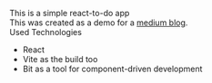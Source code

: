 This is a simple react-to-do app <br>
This was created as a demo for a [medium blog](https://medium.com/bitsrc/vite-vs-create-react-app-326e8cc2c46b).<br>
Used Technologies<be>
  <ul>
  <li>React</li>
  <li>Vite as the build too</li>
  <li>Bit as a tool for component-driven development</li>
  </ul>
